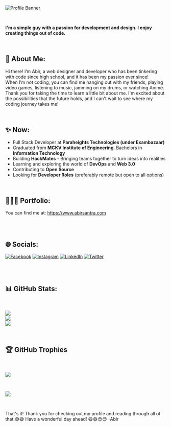 
![Profile Banner](https://i.imgur.com/ax0vWKf.png)

<br>

**I'm a simple guy with a passion for development and design. I enjoy creating things out of code.**

<br>

## 💫 About Me:

Hi there! I’m Abir, a web designer and developer who has been tinkering with code since high school, and it has been my passion ever since!
<br>
When I’m not coding, you can find me hanging out with my friends, playing video games, listening to music, jamming on my drums, or watching Anime. Thank you for taking the time to learn a little bit about me. I'm excited about the possibilities that the future holds, and I can't wait to see where my coding journey takes me!

<br>

## ✨ Now:

- Full Stack Developer at **Paraheights Technologies (under Exambazaar)**
- Graduated from **MCKV Institute of Engineering**. Bachelors in **Information Technology**
- Building **HackMates** - Bringing teams together to turn ideas into realities
- Learning and exploring the world of **DevOps** and **Web 3.0**
- Contributing to **Open Source**
- Looking for **Developer Roles** (preferably remote but open to all options)

<br>

## 🧑🏽‍💻 Portfolio:
You can find me at: <https://www.abirsantra.com>

<br>

<br>

## 🌐 Socials:

[![Facebook](https://img.shields.io/badge/Facebook-%231877F2.svg?logo=Facebook&logoColor=white)](https://facebook.com/drummingfreak)
[![Instagram](https://img.shields.io/badge/Instagram-%23E4405F.svg?logo=Instagram&logoColor=white)](https://instagram.com/thecodefreak)
[![LinkedIn](https://img.shields.io/badge/LinkedIn-%230077B5.svg?logo=linkedin&logoColor=white)](https://linkedin.com/in/abir-santra-8a9305205)
[![Twitter](https://img.shields.io/badge/Twitter-%231DA1F2.svg?logo=Twitter&logoColor=white)](https://twitter.com/DezignDeck)<br>

<br>



<br>

## 📊 GitHub Stats:

<br>

![](https://github-readme-stats.vercel.app/api?username=AbirSantra&theme=monokai&hide_border=true&include_all_commits=true&count_private=true)<br/>
![](https://github-readme-streak-stats.herokuapp.com/?user=AbirSantra&theme=monokai&hide_border=true)<br/>
![](https://github-readme-stats.vercel.app/api/top-langs/?username=AbirSantra&theme=monokai&hide_border=true&include_all_commits=true&count_private=true&layout=compact)

<br>

## 🏆 GitHub Trophies

<br>

![](https://github-profile-trophy.vercel.app/?username=AbirSantra&theme=monokai&no-frame=true&no-bg=true&margin-w=4)


<br>

[![](https://visitcount.itsvg.in/api?id=AbirSantra&icon=9&color=0)](https://visitcount.itsvg.in)


<br>


That's it! Thank you for checking out my profile and reading through all of that.😅😅 
Have a wonderful day ahead! 😄😄😊😊
-Abir


<!---
AbirSantra/AbirSantra is a ✨ special ✨ repository because its `README.md` (this file) appears on your GitHub profile.
You can click the Preview link to take a look at your changes.
--->
